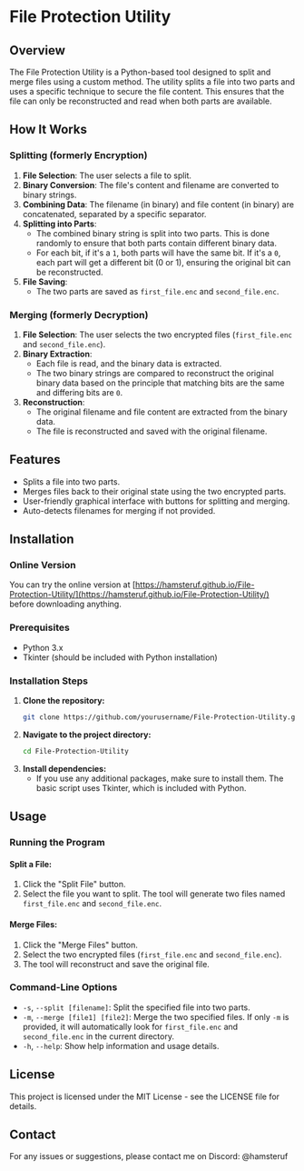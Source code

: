# File Protection Utility

## Overview
The File Protection Utility is a Python-based tool designed to split and merge files using a custom method. The utility splits a file into two parts and uses a specific technique to secure the file content. This ensures that the file can only be reconstructed and read when both parts are available.

## How It Works

### Splitting (formerly Encryption)
1. **File Selection**: The user selects a file to split.
2. **Binary Conversion**: The file's content and filename are converted to binary strings.
3. **Combining Data**: The filename (in binary) and file content (in binary) are concatenated, separated by a specific separator.
4. **Splitting into Parts**:
   - The combined binary string is split into two parts. This is done randomly to ensure that both parts contain different binary data.
   - For each bit, if it's a `1`, both parts will have the same bit. If it's a `0`, each part will get a different bit (0 or 1), ensuring the original bit can be reconstructed.
5. **File Saving**:
   - The two parts are saved as `first_file.enc` and `second_file.enc`.

### Merging (formerly Decryption)
1. **File Selection**: The user selects the two encrypted files (`first_file.enc` and `second_file.enc`).
2. **Binary Extraction**:
   - Each file is read, and the binary data is extracted.
   - The two binary strings are compared to reconstruct the original binary data based on the principle that matching bits are the same and differing bits are `0`.
3. **Reconstruction**:
   - The original filename and file content are extracted from the binary data.
   - The file is reconstructed and saved with the original filename.

## Features
- Splits a file into two parts.
- Merges files back to their original state using the two encrypted parts.
- User-friendly graphical interface with buttons for splitting and merging.
- Auto-detects filenames for merging if not provided.

## Installation

### Online Version
You can try the online version at [https://hamsteruf.github.io/File-Protection-Utility/](https://hamsteruf.github.io/File-Protection-Utility/) before downloading anything.

### Prerequisites
- Python 3.x
- Tkinter (should be included with Python installation)

### Installation Steps
1. **Clone the repository:**
    ```bash
    git clone https://github.com/yourusername/File-Protection-Utility.git
    ```
2. **Navigate to the project directory:**
    ```bash
    cd File-Protection-Utility
    ```
3. **Install dependencies:**
   - If you use any additional packages, make sure to install them. The basic script uses Tkinter, which is included with Python.

## Usage

### Running the Program

#### Split a File:
1. Click the "Split File" button.
2. Select the file you want to split. The tool will generate two files named `first_file.enc` and `second_file.enc`.

#### Merge Files:
1. Click the "Merge Files" button.
2. Select the two encrypted files (`first_file.enc` and `second_file.enc`).
3. The tool will reconstruct and save the original file.

### Command-Line Options
- `-s`, `--split [filename]`: Split the specified file into two parts.
- `-m`, `--merge [file1] [file2]`: Merge the two specified files. If only `-m` is provided, it will automatically look for `first_file.enc` and `second_file.enc` in the current directory.
- `-h`, `--help`: Show help information and usage details.

## License
This project is licensed under the MIT License - see the LICENSE file for details.

## Contact
For any issues or suggestions, please contact me on Discord: @hamsteruf
